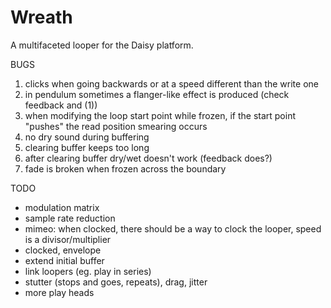 # Wreath

A multifaceted looper for the Daisy platform.

BUGS

1) clicks when going backwards or at a speed different than the write one
2) in pendulum sometimes a flanger-like effect is produced (check feedback and (1))
3) when modifying the loop start point while frozen, if the start point "pushes" the read position smearing occurs
4) no dry sound during buffering
5) clearing buffer keeps too long
6) after clearing buffer dry/wet doesn't work (feedback does?)
7) fade is broken when frozen across the boundary

TODO

- modulation matrix
- sample rate reduction
- mimeo: when clocked, there should be a way to clock the looper, speed is a divisor/multiplier
- clocked, envelope
- extend initial buffer
- link loopers (eg. play in series)
- stutter (stops and goes, repeats), drag, jitter
- more play heads